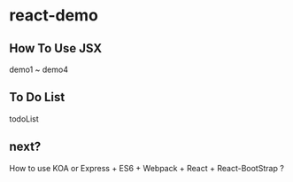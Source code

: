 # react-demo

## How To Use JSX
demo1 ~ demo4

## To Do List
todoList

## next?
How to use KOA or Express + ES6 + Webpack + React + React-BootStrap ?


